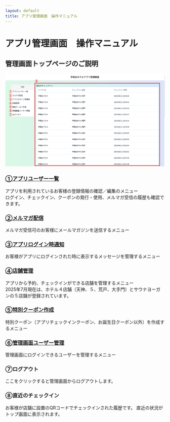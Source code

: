 ```yaml
---
layout: default
title: アプリ管理画面　操作マニュアル
---
```


# アプリ管理画面　操作マニュアル

## 管理画面トップページのご説明

![管理画面トップページ.png](admin-manual/管理画面トップページ.png)

### <a href="https://en-gine.github.io/heiwadai-manual/manual/%E2%91%A0%E3%82%A2%E3%83%97%E3%83%AA%E3%83%A6%E3%83%BC%E3%82%B6%E3%83%BC%E4%B8%80%E8%A6%A7.html">①アプリユーザー一覧</a><br>
アプリを利用されているお客様の登録情報の確認／編集のメニュー<br>
ログイン、チェックイン、クーポンの発行・使用、メルマガ受信の履歴も確認できます。<br>

### <a href="https://en-gine.github.io/heiwadai-manual/manual/%E2%91%A1%E3%83%A1%E3%83%AB%E3%83%9E%E3%82%AC%E9%85%8D%E4%BF%A1.html">②メルマガ配信</a><br>
メルマガ受信可のお客様にメールマガジンを送信するメニュー<br>

### <a href="https://en-gine.github.io/heiwadai-manual/manual/%E2%91%A2%E3%82%A2%E3%83%97%E3%83%AA%E3%83%AD%E3%82%B0%E3%82%A4%E3%83%B3%E6%99%82%E9%80%9A%E7%9F%A5.html">③アプリログイン時通知</a><br>
お客様がアプリにログインされた時に表示するメッセージを管理するメニュー<br>

### <a href="https://en-gine.github.io/heiwadai-manual/manual/%E2%91%A3%E5%BA%97%E8%88%97%E7%AE%A1%E7%90%86.html">④店舗管理</a><br>
アプリから予約、チェックインができる店舗を管理するメニュー<br>
2025年7月現在は、ホテル４店舗（天神、５、荒戸、大手門）とサウナヨーガンの５店舗が登録されています。

### <a href="https://en-gine.github.io/heiwadai-manual/manual/%E2%91%A4%E7%89%B9%E5%88%A5%E3%82%AF%E3%83%BC%E3%83%9D%E3%83%B3%E4%BD%9C%E6%88%90.html">⑤特別クーポン作成</a><br>
特別クーポン（アプリチェックインクーポン、お誕生日クーポン以外）を作成するメニュー

### <a href="https://en-gine.github.io/heiwadai-manual/manual/%E2%91%A5%E7%AE%A1%E7%90%86%E7%94%BB%E9%9D%A2%E3%83%A6%E3%83%BC%E3%82%B6%E3%83%BC%E7%AE%A1%E7%90%86">⑥管理画面ユーザー管理</a><br>
管理画面にログインできるユーザーを管理するメニュー

### ⑦ログアウト<br>
ここをクリックすると管理画面からログアウトします。

### ⑧直近のチェックイン<br>
お客様が店舗に設置のQRコードでチェックインされた履歴です。
直近の状況がトップ画面に表示されます。